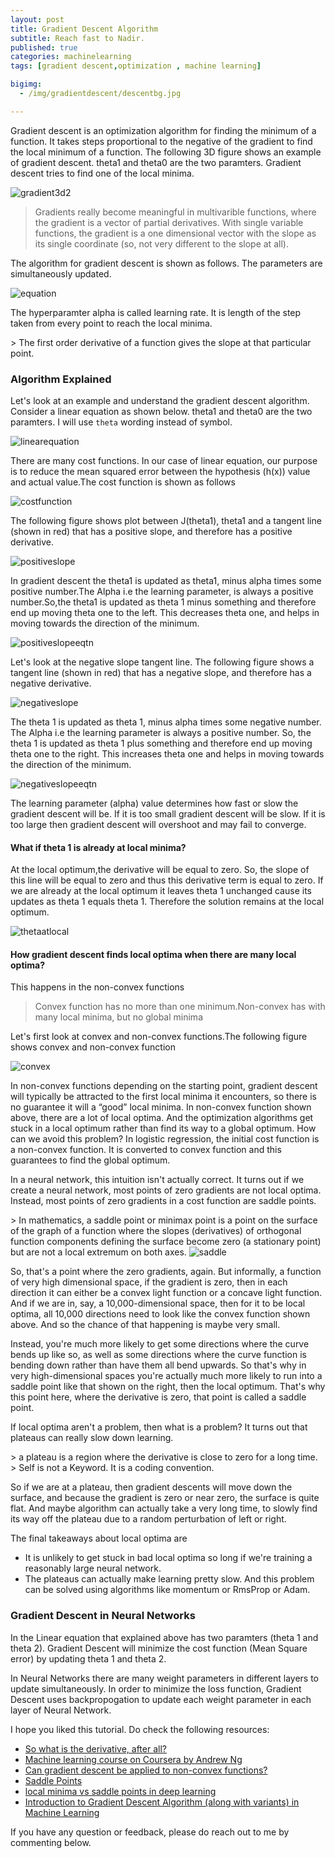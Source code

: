 ```yaml
---
layout: post
title: Gradient Descent Algorithm 
subtitle: Reach fast to Nadir.
published: true
categories: machinelearning
tags: [gradient descent,optimization , machine learning]

bigimg:
  - /img/gradientdescent/descentbg.jpg

---
```


<p>Gradient descent is an optimization algorithm for finding the minimum of a function. It takes steps proportional to the negative of the gradient to find the local minimum of a function. The following 3D figure shows an example of gradient descent. theta1 and theta0 are the two paramters. Gradient descent tries to find one of the local minima.</p>

<img src="/img/gradientdescent/gradient3d2.JPG" alt="gradient3d2"/>

> Gradients really become meaningful in multivarible functions, where the gradient is a vector of partial derivatives. With single variable functions, the gradient is a one dimensional vector with the slope as its single coordinate (so, not very different to the slope at all).

<p>The algorithm for gradient descent is shown as follows. The parameters are simultaneously updated.</p>

<img src="/img/gradientdescent/equation.jpg" alt="equation"/>

<p>The hyperparamter alpha is called learning rate. It is length of the step taken from every point to reach the local minima.</p>
> The first order derivative of a function gives the slope at that particular point.

<h3>Algorithm Explained</h3>
<p>
Let's look at an example and understand the gradient descent algorithm. Consider a linear equation as shown below. theta1 and theta0 are the two paramters. I will use <code>theta</code> wording instead of symbol.</p>
<img src="/img/gradientdescent/linearequation.JPG" alt="linearequation"/>

<p>There are many cost functions. In our case of linear equation, our purpose is to reduce the mean squared error between the hypothesis (h(x)) value and actual value.The cost function is shown as follows</p>

<img src="/img/gradientdescent/costfunction.JPG" alt="costfunction"/>

<p>
The following figure shows plot between J(theta1), theta1 and a tangent line (shown in red) that has a positive slope, and therefore has a positive derivative.    
</p>

<img src="/img/gradientdescent/positiveslope.JPG" alt="positiveslope"/>

<p>
In gradient descent the theta1 is updated as theta1, minus alpha times some positive number.The Alpha i.e the learning parameter, is always a positive number.So,the theta1 is updated as theta 1 minus something and therefore end up moving theta one to the left. This decreases theta one, and helps in moving towards the direction of the minimum. 
</p>
<img src="/img/gradientdescent/positiveslopeeqtn.JPG" alt="positiveslopeeqtn"/>

<p>Let's look at the negative slope tangent line. The following figure shows a tangent line (shown in red) that has a negative slope, and therefore has a negative derivative.</p>
<img src="/img/gradientdescent/negativeslope.JPG" alt="negativeslope"/>

<p>The theta 1 is updated as theta 1, minus alpha times some negative number. The Alpha i.e the learning parameter is always a positive number. So, the theta 1 is updated as theta 1 plus something and therefore end up moving theta one to the right. This increases theta one and helps in moving towards the direction of the minimum. </p>

<img src="/img/gradientdescent/negativeslopeeqtn.JPG" alt="negativeslopeeqtn"/>


<p>The learning parameter (alpha) value determines how fast or slow the gradient descent will be. If it is too small gradient descent will be slow. If it is too large then gradient descent will overshoot and may fail to converge.</p>

<h4>What if theta 1 is already at local minima?</h4>

<p>At the local optimum,the derivative will be equal to zero. So, the slope of this line will be equal to zero and thus this derivative term is equal to zero. If we are already at the local optimum it leaves theta 1 unchanged cause its updates as theta 1 equals theta 1. Therefore the  solution remains at the local optimum.</p>

<img src="/img/gradientdescent/thetaatlocal.JPG" alt="thetaatlocal"/>

<h4>How gradient descent finds local optima when there are many local optima?</h4>

<p>This happens in the non-convex functions</p>

> Convex function has no more than one minimum.Non-convex has with many local minima, but no global minima

<p>Let's first look at convex and non-convex functions.The following figure shows convex and non-convex function</p>

<img src="/img/gradientdescent/convex.jpg" alt="convex"/>

<p>In non-convex functions depending on the starting point, gradient descent will typically be attracted to the first local minima it encounters, so there is no guarantee it will a “good” local minima. In non-convex function shown above, there are a lot of local optima. And the optimization algorithms get stuck in a local optimum rather than find its way to a global optimum. How can we avoid this problem? In logistic regression, the initial cost function is a non-convex function. It is converted to convex function and this guarantees to find the global optimum.</p>


<p>
In a neural network, this intuition isn't actually correct. It turns out if we create a neural network, most points of zero gradients are not local optima. Instead, most points of zero gradients in a cost function are saddle points.
</p>
> In mathematics, a saddle point or minimax point is a point on the surface of the graph of a function where the slopes (derivatives) of orthogonal function components defining the surface become zero (a stationary point) but are not a local extremum on both axes.

<img src="/img/gradientdescent/saddle.JPG" alt="saddle"/>
<p>
 So, that's a point where the zero gradients, again. But informally, a function of very high dimensional space, if the gradient is zero, then in each direction it can either be a convex light function or a concave light function. And if we are in, say, a 10,000-dimensional space, then for it to be local optima, all 10,000 directions need to look like the convex function shown above. And so the chance of that happening is maybe very small. 
</p>

<p>
 Instead, you're much more likely to get some directions where the curve bends up like so, as well as some directions where the curve function is bending down rather than have them all bend upwards. So that's why in very high-dimensional spaces you're actually much more likely to run into a saddle point like that shown on the right, then the local optimum. That's why this point here, where the derivative is zero, that point is called a saddle point. </p>
<p>
If local optima aren't a problem, then what is a problem? It turns out that plateaus can really slow down learning.
</p>
> a plateau is a region where the derivative is close to zero for a long time.
> Self is not a Keyword. It is a coding convention.
<p> So if we are at a plateau, then gradient descents will move down the surface, and because the gradient is zero or near zero, the surface is quite flat. And maybe algorithm can actually take a very long time, to slowly find its way off the plateau due to a random perturbation of left or right.</p>
<p>
 The final takeaways about local optima are
 <ul>
	<li> It is unlikely to get stuck in bad local optima so long if we're training a reasonably large neural network. </li>
	<li> The plateaus can actually make learning pretty slow. And this problem can be solved using algorithms like momentum or RmsProp or Adam. </li>

</ul>
</p>
<h3>Gradient Descent in Neural Networks</h3>
<p>
In the Linear equation that explained above has two paramters (theta 1 and theta 2). Gradient Descent will minimize the cost function (Mean Square error) by updating theta 1 and theta 2.
</p>

<p>
In Neural Networks there are many weight parameters in different layers to update simultaneously. In order to minimize the loss function, Gradient Descent uses backpropogation to update each weight parameter in each layer of Neural Network.
</p>
<p>I hope you liked this tutorial. Do check the following resources:  
	<ul>
      <li><a href="http://www.ugrad.math.ubc.ca/coursedoc/math100/notes/derivs/deriv5.html">So what is the derivative, after all?</a></li>
      <li><a href="https://www.coursera.org/learn/machine-learning">Machine learning course on Coursera by Andrew Ng</a></li>
      <li><a href="https://stats.stackexchange.com/questions/172900/can-gradient-descent-be-applied-to-non-convex-functions">Can gradient descent be applied to non-convex functions?</a></li>
	   <li><a href="https://ganguli-gang.stanford.edu/pdf/14.SaddlePoint.NIPS.pdf">Saddle Points</a></li>
	    <li><a href="https://datascience.stackexchange.com/questions/22853/local-minima-vs-saddle-points-in-deep-learning?noredirect=1&lq=1">local minima vs saddle points in deep learning</a></li>
		 <li><a href="https://www.analyticsvidhya.com/blog/2017/03/introduction-to-gradient-descent-algorithm-along-its-variants/">Introduction to Gradient Descent Algorithm (along with variants) in Machine Learning</a></li>
  	</ul> 
</p>

<p>If you have any question or feedback, please do reach out to me by commenting below.</p>

